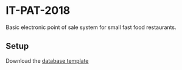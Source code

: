 # IT-PAT-2018
Basic electronic point of sale system for small fast food restaurants.

## Setup
Download the [database template](https://drive.google.com/file/d/1GKdOsBbcyLckUm6OT23fb-kj_vVULDVT/view?usp=sharing)
